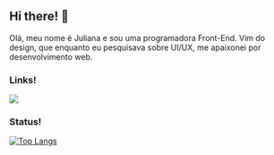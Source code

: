 ## Hi there! 👋
Olá, meu nome é Juliana e sou uma programadora Front-End. Vim do design, que enquanto eu pesquisava sobre UI/UX, me apaixonei por desenvolvimento web. 

### Links!
<a href="https://www.linkedin.com/in/juliana-moreira-7a2b5198/"><img src="https://img.shields.io/badge/LinkedIn-0077B5?style=for-the-badge&logo=linkedin&logoColor=white" /></a>

### Status! 
[![Top Langs](https://github-readme-stats.vercel.app/api/top-langs/?username=julianamoon)](https://github.com/anuraghazra/github-readme-stats)
